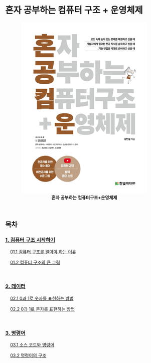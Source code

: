 # 혼자 공부하는 컴퓨터 구조 + 운영체제

<figure align="center">
  <img src="images/혼공컴운.jpg" style="width: 400px" />
  <figcaption><b>혼자 공부하는 컴퓨터구조+운영체제</b></figcaption>
</figure>

<br>

## 목차

### [1. 컴퓨터 구조 시작하기](./1.%20%EC%BB%B4%ED%93%A8%ED%84%B0%20%EA%B5%AC%EC%A1%B0/)

&nbsp;&nbsp;&nbsp;&nbsp;[01.1 컴퓨터 구조를 알아야 하는 이유](./1.%20%EC%BB%B4%ED%93%A8%ED%84%B0%20%EA%B5%AC%EC%A1%B0/1.1%20%EC%BB%B4%ED%93%A8%ED%84%B0%20%EA%B5%AC%EC%A1%B0%EB%A5%BC%20%EC%95%8C%EC%95%84%EC%95%BC%20%ED%95%98%EB%8A%94%20%EC%9D%B4%EC%9C%A0.md)

&nbsp;&nbsp;&nbsp;&nbsp;[01.2 컴퓨터 구조의 큰 그림](./1.%20%EC%BB%B4%ED%93%A8%ED%84%B0%20%EA%B5%AC%EC%A1%B0/1.2%20%EC%BB%B4%ED%93%A8%ED%84%B0%20%EA%B5%AC%EC%A1%B0%EC%9D%98%20%ED%81%B0%20%EA%B7%B8%EB%A6%BC.md)

<br>

### [2. 데이터](./2.%20%EB%8D%B0%EC%9D%B4%ED%84%B0/)

&nbsp;&nbsp;&nbsp;&nbsp;[02.1 0과 1로 숫자를 표현하는 방법](./2.%20%EB%8D%B0%EC%9D%B4%ED%84%B0/2.1%200%EA%B3%BC%201%EB%A1%9C%20%EC%88%AB%EC%9E%90%EB%A5%BC%20%ED%91%9C%ED%98%84%ED%95%98%EB%8A%94%20%EB%B0%A9%EB%B2%95.md)

&nbsp;&nbsp;&nbsp;&nbsp;[02.2 0과 1로 문자를 표현하는 방법](./2.%20%EB%8D%B0%EC%9D%B4%ED%84%B0/2.2%200%EA%B3%BC%201%EB%A1%9C%20%EB%AC%B8%EC%9E%90%EB%A5%BC%20%ED%91%9C%ED%98%84%ED%95%98%EB%8A%94%20%EB%B0%A9%EB%B2%95.md)

<br>

### [3. 명령어](./3.%20%EB%AA%85%EB%A0%B9%EC%96%B4/)

&nbsp;&nbsp;&nbsp;&nbsp;[03.1 소스 코드와 명령어](./3.%20%EB%AA%85%EB%A0%B9%EC%96%B4/3.1%20%EC%86%8C%EC%8A%A4%20%EC%BD%94%EB%93%9C%EC%99%80%20%EB%AA%85%EB%A0%B9%EC%96%B4.md)

&nbsp;&nbsp;&nbsp;&nbsp;[03.2 명령어의 구조](./3.%20%EB%AA%85%EB%A0%B9%EC%96%B4/3.2%20%EB%AA%85%EB%A0%B9%EC%96%B4%EC%9D%98%20%EA%B5%AC%EC%A1%B0.md)
